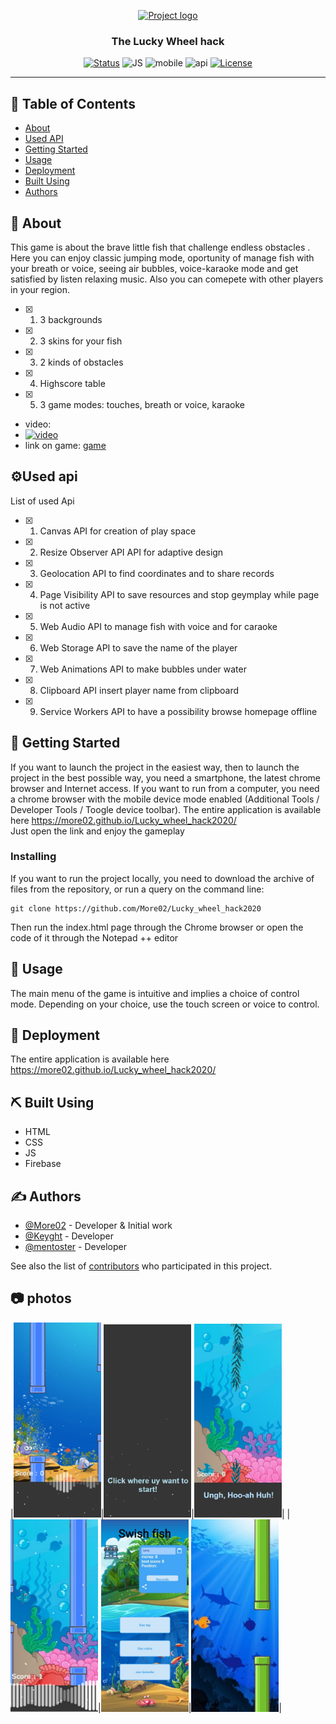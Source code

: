 <p align="center">
  <a href="" rel="noopener">
 <img src="https://cdn.dribbble.com/users/103608/screenshots/3779175/hackathon.gif" alt="Project logo"></a>
</p>

<h3 align="center">The Lucky Wheel hack</h3>

<div align="center">

[![Status](https://img.shields.io/badge/status-active-success.svg)]()
![JS](https://img.shields.io/badge/JS-ES2020-red)
![mobile](https://img.shields.io/badge/mobile-ready-green)
![api](https://img.shields.io/badge/API-9-brightgreen)
[![License](https://img.shields.io/badge/license-MIT-blue.svg)](/LICENSE)

</div>

---



## 📝 Table of Contents

- [About](#about)
- [Used API](#api)
- [Getting Started](#getting_started)
- [Usage](#usage)
- [Deployment](#deployment)
- [Built Using](#built_using)
- [Authors](#authors)

## 🧐 About <a name = "about"></a>

This game is about the brave little fish that challenge endless obstacles .  
Here you can enjoy classic jumping mode, oportunity of manage fish with your breath or voice, seeing air bubbles, voice-karaoke mode and get satisfied by listen relaxing music. Also you can comepete with other players in your region.
- [X] 1. 3 backgrounds
- [X] 2. 3 skins for your fish
- [X] 3. 2 kinds of obstacles
- [X] 4. Highscore table
- [X] 5. 3 game modes: touches, breath or voice, karaoke

 - video:
- [![video](https://img.youtube.com/vi/ATI1GiiHVkY/1.jpg)](https://youtu.be/ATI1GiiHVkY)
- link on game: [game](https://more02.github.io/Lucky_wheel_hack2020/)

## ⚙Used api<a name = "api"></a>

List of used Api

- [X] 1. Canvas API for creation of play space
- [X] 2. Resize Observer API API for adaptive design
- [X] 3. Geolocation API to find coordinates and to share records
- [X] 4. Page Visibility API to save resources and stop geymplay while page is not active
- [X] 5. Web Audio API to manage fish with voice and for caraoke
- [X] 6. Web Storage API to save the name of the player
- [X] 7. Web Animations API to make bubbles under water
- [X] 8. Clipboard API insert player name from clipboard
- [X] 9. Service Workers API to have a possibility browse homepage offline

## 🏁 Getting Started <a name = "getting_started"></a>

If you want to launch the project in the easiest way, then to launch the project in the best possible way, you need a smartphone, the latest chrome browser and Internet access.
If you want to run from a computer, you need a chrome browser with the mobile device mode enabled (Additional Tools / Developer Tools / Toogle device toolbar).
The entire application is available here https://more02.github.io/Lucky_wheel_hack2020/  
Just open the link and enjoy the gameplay

### Installing

If you want to run the project locally, you need to download the archive of files from the repository, or run a query on the command line:

```
git clone https://github.com/More02/Lucky_wheel_hack2020
```

Then run the index.html page through the Chrome browser or open the code of it through the Notepad ++ editor

## 🎈 Usage <a name="usage"></a>

The main menu of the game is intuitive and implies a choice of control mode. Depending on your choice, use the touch screen or voice to control.

## 🚀 Deployment <a name = "deployment"></a>

The entire application is available here   https://more02.github.io/Lucky_wheel_hack2020/

## ⛏️ Built Using <a name = "built_using"></a>

- HTML
- CSS
- JS
- Firebase

## ✍️ Authors <a name = "authors"></a>

- [@More02](https://github.com/More02) - Developer & Initial work
- [@Keyght](https://github.com/Keyght) - Developer
- [@mentoster](https://github.com/mentoster) - Developer

See also the list of [contributors](https://github.com/More02/Lucky_wheel_hack2020/graphs/contributors) who participated in this project.
## 📷 photos 
|<img src="/readme_images/1.jpg" alt="Game play" width=140></a>|<img src="/readme_images/2.jpg" alt="Game play" width=140></a>|<img src="/readme_images/3.jpg" alt="Game play" width=140></a>|
|<img src="/readme_images/4.jpg" alt="Game play" width=140></a>|<img src="/readme_images/5.jpg" alt="Game play" width=140></a>|<img src="/readme_images/6.jpg" alt="Game play" width=140></a>|


